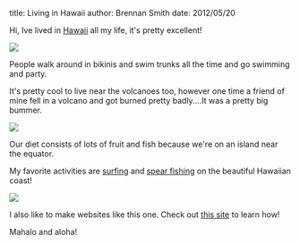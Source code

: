 title: Living in Hawaii
author: Brennan Smith
date: 2012/05/20

Hi, Ive lived in <a href="http://www.gohawaii.com/">Hawaii</a> all my life, it's pretty excellent! 

<img src="http://www.kailuaguesthouse.com/photos/KailuaBeachFlatIsland.jpg"></img>

People walk around in bikinis and swim trunks all the time and go swimming and party.
 
It's pretty cool to live near the volcanoes too, however one time a friend of mine fell in a volcano and got burned pretty badly....It was a pretty big bummer.

<img src="http://www.mainarticleidea.net/wp-content/uploads/2011/08/Hawaii-Volcanoes-1.jpg"></img>
 
Our diet consists of lots of fruit and fish because we're on an island near the equator.

My favorite activities are <a href="http://www.wannasurf.com/spot/North_America/USA/Hawaii/Oahu/">surfing</a> and <a href="http://www.hawaiiskindiver.com/">spear fishing</a> on the beautiful Hawaiian coast!

<img src="http://i.usatoday.net/travel/_photos/2012/06/01/Hawaiian-Airlines-takes-on-East-Coast-LU1JDBFU-x-large.jpg"></img>

I also like to make websites like this one. Check out <a href="http://www.html.net/">this site</a> to learn how!

Mahalo and aloha!